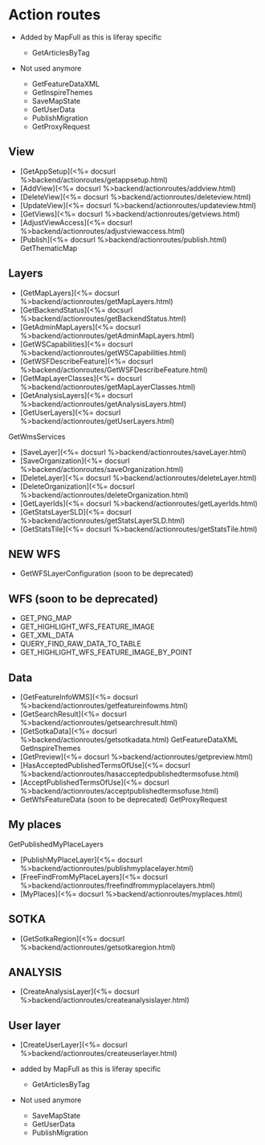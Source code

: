 # Action routes

* Added by MapFull as this is liferay specific
    - GetArticlesByTag

* Not used anymore
    - GetFeatureDataXML
    - GetInspireThemes
    - SaveMapState
    - GetUserData
    - PublishMigration
    - GetProxyRequest

## View
- [GetAppSetup](<%= docsurl %>backend/actionroutes/getappsetup.html)
- [AddView](<%= docsurl %>backend/actionroutes/addview.html)
- [DeleteView](<%= docsurl %>backend/actionroutes/deleteview.html)
- [UpdateView](<%= docsurl %>backend/actionroutes/updateview.html)
- [GetViews](<%= docsurl %>backend/actionroutes/getviews.html)
- [AdjustViewAccess](<%= docsurl %>backend/actionroutes/adjustviewaccess.html)
- [Publish](<%= docsurl %>backend/actionroutes/publish.html)
GetThematicMap

## Layers
- [GetMapLayers](<%= docsurl %>backend/actionroutes/getMapLayers.html)
- [GetBackendStatus](<%= docsurl %>backend/actionroutes/getBackendStatus.html)
- [GetAdminMapLayers](<%= docsurl %>backend/actionroutes/getAdminMapLayers.html)
- [GetWSCapabilities](<%= docsurl %>backend/actionroutes/getWSCapabilities.html)
- [GetWSFDescribeFeature](<%= docsurl %>backend/actionroutes/GetWSFDescribeFeature.html)
- [GetMapLayerClasses](<%= docsurl %>backend/actionroutes/getMapLayerClasses.html)
- [GetAnalysisLayers](<%= docsurl %>backend/actionroutes/getAnalysisLayers.html)
- [GetUserLayers](<%= docsurl %>backend/actionroutes/getUserLayers.html)

GetWmsServices
- [SaveLayer](<%= docsurl %>backend/actionroutes/saveLayer.html)
- [SaveOrganization](<%= docsurl %>backend/actionroutes/saveOrganization.html)
- [DeleteLayer](<%= docsurl %>backend/actionroutes/deleteLayer.html)
- [DeleteOrganization](<%= docsurl %>backend/actionroutes/deleteOrganization.html)
- [GetLayerIds](<%= docsurl %>backend/actionroutes/getLayerIds.html)
- [GetStatsLayerSLD](<%= docsurl %>backend/actionroutes/getStatsLayerSLD.html)
- [GetStatsTile](<%= docsurl %>backend/actionroutes/getStatsTile.html)

## NEW WFS
- GetWFSLayerConfiguration (soon to be deprecated)

## WFS (soon to be deprecated)
- GET\_PNG\_MAP
- GET\_HIGHLIGHT\_WFS\_FEATURE\_IMAGE
- GET\_XML\_DATA
- QUERY\_FIND\_RAW\_DATA\_TO\_TABLE
- GET\_HIGHLIGHT\_WFS\_FEATURE\_IMAGE\_BY\_POINT

## Data
- [GetFeatureInfoWMS](<%= docsurl %>backend/actionroutes/getfeatureinfowms.html)
- [GetSearchResult](<%= docsurl %>backend/actionroutes/getsearchresult.html)
- [GetSotkaData](<%= docsurl %>backend/actionroutes/getsotkadata.html)
GetFeatureDataXML
GetInspireThemes
- [GetPreview](<%= docsurl %>backend/actionroutes/getpreview.html)
- [HasAcceptedPublishedTermsOfUse](<%= docsurl %>backend/actionroutes/hasacceptedpublishedtermsofuse.html)
- [AcceptPublishedTermsOfUse](<%= docsurl %>backend/actionroutes/acceptpublishedtermsofuse.html)
- GetWfsFeatureData (soon to be deprecated)
GetProxyRequest

## My places
GetPublishedMyPlaceLayers
- [PublishMyPlaceLayer](<%= docsurl %>backend/actionroutes/publishmyplacelayer.html)
- [FreeFindFromMyPlaceLayers](<%= docsurl %>backend/actionroutes/freefindfrommyplacelayers.html)
- [MyPlaces](<%= docsurl %>backend/actionroutes/myplaces.html)

## SOTKA
- [GetSotkaRegion](<%= docsurl %>backend/actionroutes/getsotkaregion.html)

## ANALYSIS
- [CreateAnalysisLayer](<%= docsurl %>backend/actionroutes/createanalysislayer.html)

## User layer
- [CreateUserLayer](<%= docsurl %>backend/actionroutes/createuserlayer.html)

* added by MapFull as this is liferay specific
    - GetArticlesByTag

* Not used anymore
    - SaveMapState
    - GetUserData
    - PublishMigration
